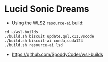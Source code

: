 # Lucid Sonic Dreams

* Using the WLS2 `resource-ai` build:

```
cd ~/wsl-builds
./build.sh biscuit update,qol,x11,vscode
./build.sh biscuit-ai conda,cuda124
./build.sh resource-ai lsd
```

* https://github.com/SpoddyCoder/wsl-builds
